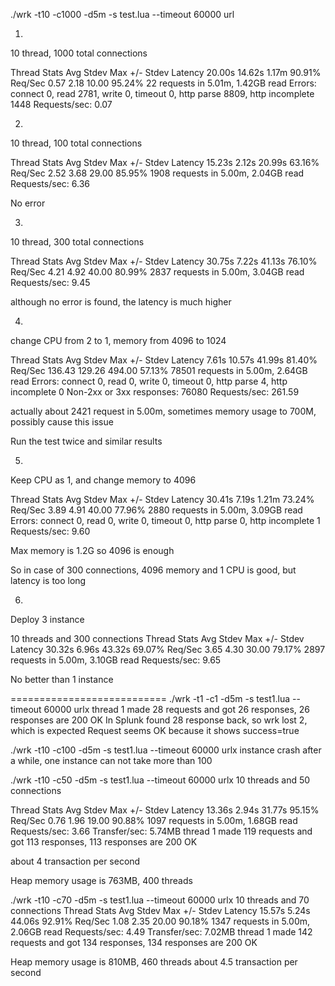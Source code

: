 ./wrk -t10 -c1000 -d5m -s test.lua --timeout 60000  url

1)

10 thread, 1000 total connections

Thread Stats   Avg      Stdev     Max   +/- Stdev
    Latency    20.00s    14.62s    1.17m    90.91%
    Req/Sec     0.57      2.18    10.00     95.24%
  22 requests in 5.01m, 1.42GB read
  Errors: connect 0, read 2781, write 0, timeout 0, http parse 8809, http incomplete 1448
Requests/sec:      0.07


2)

10 thread, 100 total connections

Thread Stats   Avg      Stdev     Max   +/- Stdev
    Latency    15.23s     2.12s   20.99s    63.16%
    Req/Sec     2.52      3.68    29.00     85.95%
  1908 requests in 5.00m, 2.04GB read
Requests/sec:      6.36

No error

3)

10 thread, 300 total connections

Thread Stats   Avg      Stdev     Max   +/- Stdev
    Latency    30.75s     7.22s   41.13s    76.10%
    Req/Sec     4.21      4.92    40.00     80.99%
  2837 requests in 5.00m, 3.04GB read
Requests/sec:      9.45

although no error is found, the latency is much higher

4)

change CPU from 2 to 1, memory from 4096 to 1024

Thread Stats   Avg      Stdev     Max   +/- Stdev
    Latency     7.61s    10.57s   41.99s    81.40%
    Req/Sec   136.43    129.26   494.00     57.13%
  78501 requests in 5.00m, 2.64GB read
  Errors: connect 0, read 0, write 0, timeout 0, http parse 4, http incomplete 0
  Non-2xx or 3xx responses: 76080
Requests/sec:    261.59 

actually about 2421 request in 5.00m, sometimes memory usage to 700M, possibly cause this issue

Run the test twice and similar results

5)

Keep CPU as 1, and change memory to 4096

Thread Stats   Avg      Stdev     Max   +/- Stdev
    Latency    30.41s     7.19s    1.21m    73.24%
    Req/Sec     3.89      4.91    40.00     77.96%
  2880 requests in 5.00m, 3.09GB read
  Errors: connect 0, read 0, write 0, timeout 0, http parse 0, http incomplete 1
Requests/sec:      9.60

Max memory is 1.2G so 4096 is enough

So in case of 300 connections, 4096 memory and 1 CPU is good, but latency is too long

6)

Deploy 3 instance

  10 threads and 300 connections
  Thread Stats   Avg      Stdev     Max   +/- Stdev
    Latency    30.32s     6.96s   43.32s    69.07%
    Req/Sec     3.65      4.30    30.00     79.17%
  2897 requests in 5.00m, 3.10GB read
Requests/sec:      9.65

No better than 1 instance


===========================
./wrk -t1 -c1 -d5m -s test1.lua --timeout 60000  urlx
thread 1 made 28 requests and got 26 responses, 26 responses are 200 OK
In Splunk found 28 response back, so wrk lost 2, which is expected
Request seems OK because it shows success=true

./wrk -t10 -c100 -d5m -s test1.lua --timeout 60000  urlx
instance crash after a while, one instance can not take more than 100

./wrk -t10 -c50 -d5m -s test1.lua --timeout 60000  urlx
10 threads and 50 connections

  Thread Stats   Avg      Stdev     Max   +/- Stdev
    Latency    13.36s     2.94s   31.77s    95.15%
    Req/Sec     0.76      1.96    19.00     90.88%
  1097 requests in 5.00m, 1.68GB read
Requests/sec:      3.66
Transfer/sec:      5.74MB
thread 1 made 119 requests and got 113 responses, 113 responses are 200 OK

about 4 transaction per second

Heap memory usage is 763MB, 400 threads

./wrk -t10 -c70 -d5m -s test1.lua --timeout 60000  urlx
10 threads and 70 connections
  Thread Stats   Avg      Stdev     Max   +/- Stdev
    Latency    15.57s     5.24s   44.06s    92.91%
    Req/Sec     1.08      2.35    20.00     90.18%
  1347 requests in 5.00m, 2.06GB read
Requests/sec:      4.49
Transfer/sec:      7.02MB
thread 1 made 142 requests and got 134 responses, 134 responses are 200 OK

Heap memory usage is 810MB, 460 threads
about 4.5 transaction per second


